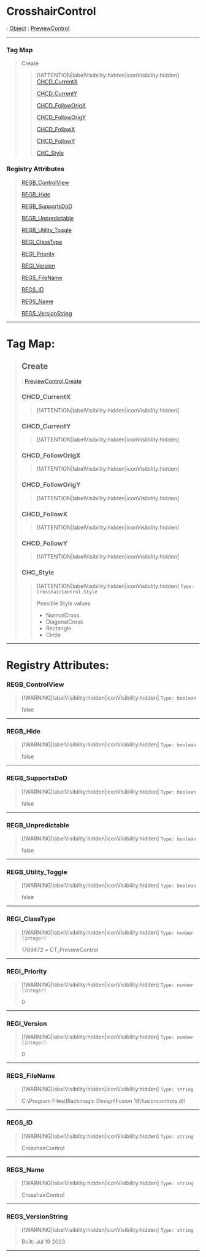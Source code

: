 # CrosshairControl
 : [Object](Object.md) : [PreviewControl](PreviewControl.md)
___
### Tag Map
> Create
>
>> [!ATTENTION|labelVisibility:hidden|iconVisibility:hidden]
>> [CHCD_CurrentX](#CHCD_CurrentX)
>>
>> [CHCD_CurrentY](#CHCD_CurrentY)
>>
>> [CHCD_FollowOrigX](#CHCD_FollowOrigX)
>>
>> [CHCD_FollowOrigY](#CHCD_FollowOrigY)
>>
>> [CHCD_FollowX](#CHCD_FollowX)
>>
>> [CHCD_FollowY](#CHCD_FollowY)
>>
>> [CHC_Style](#CHC_Style)
>>
### Registry Attributes
> [REGB_ControlView](#REGB_ControlView)
>
> [REGB_Hide](#REGB_Hide)
>
> [REGB_SupportsDoD](#REGB_SupportsDoD)
>
> [REGB_Unpredictable](#REGB_Unpredictable)
>
> [REGB_Utility_Toggle](#REGB_Utility_Toggle)
>
> [REGI_ClassType](#REGI_ClassType)
>
> [REGI_Priority](#REGI_Priority)
>
> [REGI_Version](#REGI_Version)
>
> [REGS_FileName](#REGS_FileName)
>
> [REGS_ID](#REGS_ID)
>
> [REGS_Name](#REGS_Name)
>
> [REGS_VersionString](#REGS_VersionString)
>
___

# Tag Map: <!-- {docsify-ignore} -->

>## Create 
> : [PreviewControl.Create](PreviewControl.md#Create)
>### CHCD_CurrentX
>> [!ATTENTION|labelVisibility:hidden|iconVisibility:hidden]
>### CHCD_CurrentY
>> [!ATTENTION|labelVisibility:hidden|iconVisibility:hidden]
>### CHCD_FollowOrigX
>> [!ATTENTION|labelVisibility:hidden|iconVisibility:hidden]
>### CHCD_FollowOrigY
>> [!ATTENTION|labelVisibility:hidden|iconVisibility:hidden]
>### CHCD_FollowX
>> [!ATTENTION|labelVisibility:hidden|iconVisibility:hidden]
>### CHCD_FollowY
>> [!ATTENTION|labelVisibility:hidden|iconVisibility:hidden]
>### CHC_Style
>> [!ATTENTION|labelVisibility:hidden|iconVisibility:hidden]
>> `Type: CrosshairControl.Style`
>>
>> Possible Style values
>> - NormalCross
>> - DiagonalCross
>> - Rectangle
>> - Circle
>>
___


# Registry Attributes: <!-- {docsify-ignore} -->

### REGB_ControlView
> [!WARNING|labelVisibility:hidden|iconVisibility:hidden]
> `Type: boolean`
>
> false
>
___

### REGB_Hide
> [!WARNING|labelVisibility:hidden|iconVisibility:hidden]
> `Type: boolean`
>
> false
>
___

### REGB_SupportsDoD
> [!WARNING|labelVisibility:hidden|iconVisibility:hidden]
> `Type: boolean`
>
> false
>
___

### REGB_Unpredictable
> [!WARNING|labelVisibility:hidden|iconVisibility:hidden]
> `Type: boolean`
>
> false
>
___

### REGB_Utility_Toggle
> [!WARNING|labelVisibility:hidden|iconVisibility:hidden]
> `Type: boolean`
>
> false
>
___

### REGI_ClassType
> [!WARNING|labelVisibility:hidden|iconVisibility:hidden]
> `Type: number (integer)`
>
> 1769472 = CT_PreviewControl
>
___

### REGI_Priority
> [!WARNING|labelVisibility:hidden|iconVisibility:hidden]
> `Type: number (integer)`
>
> 0
>
___

### REGI_Version
> [!WARNING|labelVisibility:hidden|iconVisibility:hidden]
> `Type: number (integer)`
>
> 0
>
___

### REGS_FileName
> [!WARNING|labelVisibility:hidden|iconVisibility:hidden]
> `Type: string`
>
> C:\Program Files\Blackmagic Design\Fusion 18\fusioncontrols.dll
>
___

### REGS_ID
> [!WARNING|labelVisibility:hidden|iconVisibility:hidden]
> `Type: string`
>
> CrosshairControl
>
___

### REGS_Name
> [!WARNING|labelVisibility:hidden|iconVisibility:hidden]
> `Type: string`
>
> CrosshairControl
>
___

### REGS_VersionString
> [!WARNING|labelVisibility:hidden|iconVisibility:hidden]
> `Type: string`
>
> Built: Jul 19 2023
>
___

